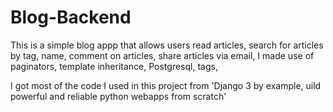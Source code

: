 # Blog-Backend
This is a simple blog appp that allows users read articles, search for articles by tag, name, comment on articles, share articles via email, 
I made use of paginators, template inheritance, Postgresql, tags, 


I got most of the code I used in this project from 'Django 3 by example, uild powerful and reliable python webapps from scratch'
